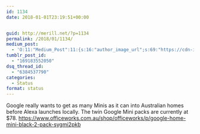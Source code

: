 ```yaml
---
id: 1134
date: 2018-01-01T23:19:51+00:00


guid: http://merill.net/?p=1134
permalink: /2018/01/1134/
medium_post:
  - 'O:11:"Medium_Post":11:{s:16:"author_image_url";s:69:"https://cdn-images-1.medium.com/fit/c/200/200/0*nOSMyIhdQJ9325FH.jpeg";s:10:"author_url";s:26:"https://medium.com/@merill";s:11:"byline_name";N;s:12:"byline_email";N;s:10:"cross_link";s:2:"no";s:2:"id";s:12:"26ec5db8c2a4";s:21:"follower_notification";s:3:"yes";s:7:"license";s:19:"all-rights-reserved";s:14:"publication_id";s:12:"99858869fb3c";s:6:"status";s:6:"public";s:3:"url";s:134:"https://medium.com/@merill/google-really-wants-to-get-as-many-minis-as-it-can-into-australian-homes-before-alexa-launches-26ec5db8c2a4";}'
tumblr_post_id:
  - "169183552050"
dsq_thread_id:
  - "6384537790"
categories:
  - Status
format: status
---
```

Google really wants to get as many Minis as it can into Australian homes before Alexa launches locally. The twin Google Mini packs are currently at $78. https://www.officeworks.com.au/shop/officeworks/p/google-home-mini-black-2-pack-sygmi2pkb